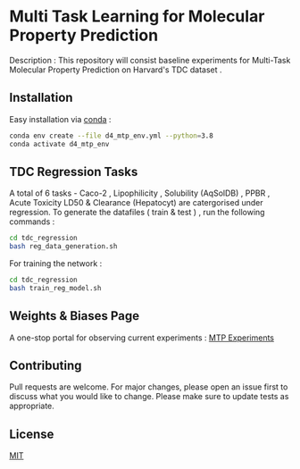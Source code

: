 # Multi Task Learning for Molecular Property Prediction

Description : This repository will consist baseline experiments for Multi-Task Molecular Property Prediction on Harvard's TDC dataset . 

## Installation
Easy installation via [conda](https://www.anaconda.com/) : 
```bash
conda env create --file d4_mtp_env.yml --python=3.8 
conda activate d4_mtp_env
```
## TDC Regression Tasks 
A total of 6 tasks - Caco-2 , Lipophilicity , Solubility (AqSolDB) , PPBR , Acute Toxicity LD50 & Clearance (Hepatocyt) are catergorised under regression. To generate the datafiles ( train & test ) , run the following commands : 
```bash
cd tdc_regression
bash reg_data_generation.sh 
```
For training the network : 
```bash
cd tdc_regression
bash train_reg_model.sh 
```
## Weights & Biases Page 
A one-stop portal for observing current experiments : [MTP Experiments ](https://wandb.ai/amber1121/D4%20Molecular%20Property%20Prediction?workspace=user-amber1121) 

## Contributing
Pull requests are welcome. For major changes, please open an issue first to discuss what you would like to change.
Please make sure to update tests as appropriate.

## License
[MIT](https://choosealicense.com/licenses/mit/)


